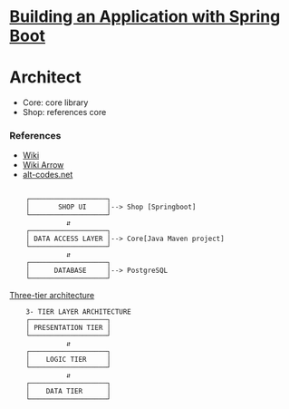 # [Building an Application with Spring Boot]('https://spring.io/projects/spring-boot')


# Architect

- Core: core library
- Shop: references core
### References
- [Wiki]('https://en.wikipedia.org/wiki/Box-drawing_character')
- [Wiki Arrow]('https://en.wikipedia.org/wiki/Arrow_(symbol)')
- [alt-codes.net]('https://www.alt-codes.net/arrow_alt_codes.php')
~~~~
        
    ┌───────────────────┐
    │       SHOP UI     │--> Shop [Springboot]
    └───────────────────┘
              ⇵
    ┌───────────────────┐
    │ DATA ACCESS LAYER │--> Core[Java Maven project]
    └───────────────────┘
              ⇵
    ┌───────────────────┐
    │      DATABASE     │--> PostgreSQL
    └───────────────────┘

~~~~
[Three-tier architecture]('https://en.wikipedia.org/wiki/Multitier_architecture#:~:text=Three%2Dtier%20architecture%20is%20a,most%20often%20on%20separate%20platforms.')

~~~~
    3- TIER LAYER ARCHITECTURE
    ┌───────────────────┐
    │ PRESENTATION TIER │
    └───────────────────┘
              ⇵
    ┌───────────────────┐
    │    LOGIC TIER     │
    └───────────────────┘
              ⇵
    ┌───────────────────┐
    │    DATA TIER      │
    └───────────────────┘

~~~~